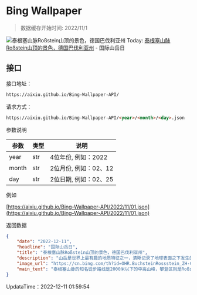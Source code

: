 # Bing Wallpaper

> 数据缓存开始时间: 2022/11/1

![泰根塞山脉Roßstein山顶的景色，德国巴伐利亚州](https://cn.bing.com/th?id=OHR.BuchsteinRossstein_ZH-CN4924477552_1920x1080.jpg&rf=LaDigue_1920x1080.jpg)
Today: [泰根塞山脉Roßstein山顶的景色，德国巴伐利亚州](https://cn.bing.com/th?id=OHR.BuchsteinRossstein_ZH-CN4924477552_1920x1080.jpg&rf=LaDigue_1920x1080.jpg) - 国际山岳日

## 接口

接口地址：

```html
https://aixiu.github.io/Bing-Wallpaper-API/
```

请求方式：

```html
https://aixiu.github.io/Bing-Wallpaper-API/<year>/<month>/<day>.json
```

参数说明

| 参数 | 类型 | 说明 |
| - | - | - |
| year | str | 4位年份, 例如：2022 |
| month | str | 2位月份, 例如：02、12 |
| day | str | 2位日期, 例如：02、25 |

例如

[https://aixiu.github.io/Bing-Wallpaper-API/2022/11/01.json](https://aixiu.github.io/Bing-Wallpaper-API/2022/11/01.json)

返回数据

```json
{
    "date": "2022-12-11",
    "headline": "国际山岳日",
    "title": "泰根塞山脉Roßstein山顶的景色，德国巴伐利亚州",
    "description": "山岳是世界上最有趣的地质特征之一，清晰记录了地球表面之下发生的巨大变化。山岳还是千百年来人类休闲、娱乐、乃至朝圣的地方。今天是12月11日，让我们庆祝国际山岳日!",
    "image_url": "https://cn.bing.com/th?id=OHR.BuchsteinRossstein_ZH-CN4924477552_1920x1080.jpg&rf=LaDigue_1920x1080.jpg",
    "main_text": "泰根塞山脉的知名徒步路线是2000米以下的中高山峰，攀登区则是Roßstein山, Bechstein山和Frankenstein山。"
}
```

UpdataTime：2022-12-11 01:59:54
